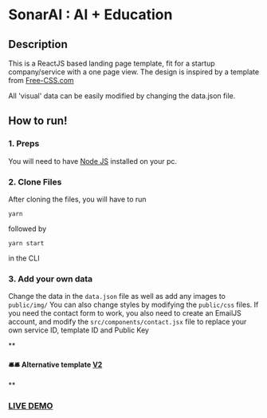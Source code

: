 # SonarAI : AI + Education


## Description

This is a ReactJS based landing page template, fit for a startup company/service with a one page view. The design is inspired by a template from <a href="https://www.free-css.com/assets/files/free-css-templates/preview/page234/interact/">Free-CSS.com </a>

All 'visual' data can be easily modified by changing the data.json file.

## How to run!
### 1. Preps
You will need to have <a href="https://nodejs.org/">Node JS</a> installed on your pc. 

### 2. Clone Files
After cloning the files, you will have to run 

```yarn``` 

followed by 

```yarn start``` 

in the CLI

### 3. Add your own data 
Change the data in the ```data.json``` file as well as add any images to ```public/img/```
You can also change styles by modifying the ```public/css``` files.
If you need the contact form to work, you also need to create an EmailJS account, and modify the ```src/components/contact.jsx``` file to replace your own service ID, template ID and Public Key


**

#### 🛎️🛎️  Alternative template [V2](https://github.com/issaafalkattan/react-landing-page-template-2021)   

**


### <a href="https://react-landing-page-template-93ne.vercel.app/">LIVE DEMO</a> 



